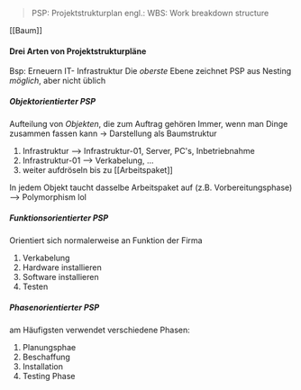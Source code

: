 > PSP: Projektstrukturplan
> engl.: WBS: Work breakdown structure

[[Baum]]
#### Drei Arten von Projektstrukturpläne
Bsp: Erneuern IT- Infrastruktur
Die _oberste_ Ebene zeichnet PSP aus
	Nesting _möglich_, aber nicht üblich
##### Objektorientierter PSP
Aufteilung von _Objekten_, die zum Auftrag gehören
Immer, wenn man Dinge zusammen fassen kann
-> Darstellung als Baumstruktur
1) Infrastruktur --> Infrastruktur-01, Server, PC's, Inbetriebnahme
2) Infrastruktur-01 --> Verkabelung, ...
3) weiter aufdröseln bis zu [[Arbeitspaket]]

In jedem Objekt taucht dasselbe Arbeitspaket auf (z.B. Vorbereitungsphase)
--> Polymorphism lol
##### Funktionsorientierter PSP
Orientiert sich normalerweise an Funktion der Firma
1) Verkabelung
2) Hardware installieren
3) Software installieren
4) Testen
##### Phasenorientierter PSP
am Häufigsten verwendet
verschiedene Phasen:
1) Planungsphae
2) Beschaffung
3) Installation
4) Testing Phase